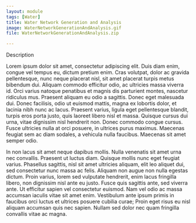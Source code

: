 ```yaml
---
layout: module
tags: [Water]
title: Water Network Generation and Analysis
image: WaterNetworkGenerationAndAnalysis.gif
file: WaterNetworkGenerationAndAnalysis.zip

---
```


Description

 Lorem ipsum dolor sit amet, consectetur adipiscing elit. Duis diam enim, congue vel tempus eu, dictum pretium enim. Cras volutpat, dolor ac gravida pellentesque, nunc neque placerat nisl, sit amet placerat turpis metus bibendum dui. Aliquam commodo efficitur odio, ac ultricies massa viverra id. Orci varius natoque penatibus et magnis dis parturient montes, nascetur ridiculus mus. Praesent aliquam eu odio a sagittis. Donec eget malesuada dui. Donec facilisis, odio ut euismod mattis, magna ex lobortis dolor, et lacinia nibh nunc ac lacus. Praesent varius, ligula eget pellentesque blandit, turpis eros porta justo, quis laoreet libero nisl et massa. Quisque cursus dui urna, vitae dignissim nisl hendrerit non. Donec commodo congue cursus. Fusce ultricies nulla at orci posuere, in ultrices purus maximus. Maecenas feugiat sem ac diam sodales, a vehicula nulla faucibus. Maecenas sit amet semper odio.

In non lacus sit amet neque dapibus mollis. Nulla venenatis sit amet urna nec convallis. Praesent ut luctus diam. Quisque mollis nunc eget feugiat varius. Phasellus sagittis, nisl sit amet ultricies aliquam, elit leo aliquet dui, sed consectetur nunc massa ac felis. Aliquam non augue non nulla egestas dictum. Proin varius, lorem sed vulputate hendrerit, enim lacus fringilla libero, non dignissim nisl ante eu justo. Fusce quis sagittis ante, sed viverra ante. Ut efficitur sapien vel consectetur euismod. Nam vel odio ac massa accumsan iaculis vitae sit amet enim. Vestibulum ante ipsum primis in faucibus orci luctus et ultrices posuere cubilia curae; Proin eget risus eu nisl aliquam accumsan quis nec sapien. Nullam sed dolor nec quam fringilla convallis vitae ac magna.
